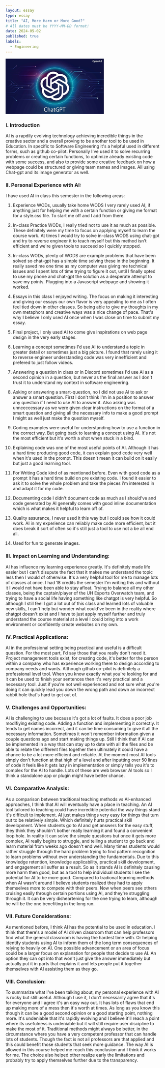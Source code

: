 ```yaml
---
layout: essay
type: essay
title: "AI, More Harm or More Good?"
# All dates must be YYYY-MM-DD format!
date: 2024-05-02
published: true
labels:
  - Engineering
---
```


<img width="320px" class="rounded float-start pe-4" src="../img/ChatGPT.jpg">

### I. Introduction
AI is a rapdily evolving technology achieving incredible things in the creative sector and a overall proving to be another tool to be used in Education. In specific to Software Engineering it's a helpful used in different forms, such as github co-pilot. Personally I've used it to solve recurring problems or creating certain functions, to optimize already existing code with some success, and also to provide some creative feedback on how a webpage could be structured or giving team names and images. All using Chat-gpt and its image generator as well.

### II. Personal Experience with AI:
I have used AI in class this semester in the following areas:

1. Experience WODs, usually take home WODS I very rarely used AI, if anything just for helping me with a certain function or giving me format for a style.css file. To start me off and I add from there.

2. In-class Practice WODs, I really tried not to use it as much as possible. These definitely were my time to focus on applying myself to learn the course work. At times I would try to solve in-class WODS using chat-gpt and try to reverse engineer it to teach myself but this method isn't efficient and we're given tools to succeed so I quickly stopped.

3. In-class WODs, plenty of WODS are example problems that have been solved so chat-gpt has a simple time solving these in the beginning. It really saved me one time as my computer was giving me technical issues and I spent lots of time trying to figure it out, until I finally opted to use my phone and chat-gpt the solution as a desperate attempt to save my points. Plugging into a Javascript webpage and showing it worked.

4. Essays in this class I enjoyed writing. The focus on making it interesting and giving our essays our own flavor is very appealing to me as I often feel tied down in other classes. So being able to give my thoughts in my own metaphors and creative ways was a nice change of pace. That's why I believe I only used AI once when I was close on time to submit my essay.

5. Final project, I only used AI to come give inspirations on web page design in the very early stages.

6. Learning a concept sometimes I'd use AI to understand a topic in greater detail or sometimes just a big picture. I found that rarely using it to reverse engineer understanding code was very innefficient and prefered to just follow videos.

7. Answering a question in class or in Discord sometimes I'd use AI as a second opinion in a question, but never as the final answer as I don't trust it to understand my context in software engineering.

8. Asking or answering a smart-question, no I did not use AI to ask or answer a smart question. First I don't think I'm in a position to answer any question if I need to use AI to answer it. Also asking was unnceccessary as we were given clear instructions on the format of a smart question and giving all the necessary info to make a good prompt I might as well just make the question myself.

9. Coding examples were useful for understanding how to use a function in the correct way. But going back to learning a concept using AI. It's not the most efficient but it's worth a shot when stuck in a bind.

10. Explaining code was one of the most useful points of AI. Although it has a hard time producing good code, it can explain good code very well when it's used in the prompt. This doesn't mean it can build on it easily but just a good learning tool.

11. For Writing Code kind of as mentioned before. Even with good code as a prompt it has a hard time build on pre existing code. I found it easier to ask it to solve the whole problem and take the pieces i'm interested in and adapt it for my code.

12. Documenting code I didn't document code as much as I should've and code generated by AI generally comes with good inline documentation which is what makes it helpful to learn off of.

13. Quality assurance, I never used it this way but I could see how it could work. AI in my experience can reliably make code more efficient, but it does break it sort of often so it's still just a tool to use not a be all end all.

14. Used for fun to generate images.


### III. Impact on Learning and Understanding:
AI has influence my learning experience greatly. It's definitely made life easier but I can't disupute the fact that it makes me understand the topic less then I would of otherwise. It's a very helpful tool for me to manage lots of classes at once. I had 18 credits the semester I'm writing this and without it I would not have been able to stay afloat. Trying to balance all my other classes, being the captain/player of the UH Esports Overwatch team, and trying to have a social life having something like chatgpt is very helpful. So although I still feel I got a lot out of this class and learned lots of valuable new skills, I can't help but wonder what could've been in the reality where chatgpt doesn't exist and I have to just apply myself further and truly understand the course material at a level I could bring into a work environment or confidently create websites on my own.

### IV. Practical Applications:
AI in the professional setting being practical and useful is a difficult question. For the most part, I'd say those that you really don't need it. Project management tools exist, for creating code, it's better for the person within a company who has experience working there to design according to company needs and wants. Although github co-pilot is definitely a professional level tool. When you know exactly what you're looking for and it can be used to finish your sentences then it's very practical and a necessary tool. Just if you're not well experienced and not sure what you're doing it can quickly lead you down the wrong path and down an incorrect rabbit hole that's hard to get out of.

### V. Challenges and Opportunities:
AI is challenging to use because it's got a lot of faults. It does a poor job modifiying existing code. Adding a function and implementing it correctly. It tends to get names incorrect, and it can be time consuming to give it all the necessary information. Sometimes it won't remember information given a couple questions ago and start making things up. Still I think that if AI can be implemented in a way that can stay up to date with all the files and be able to relate the different files together then ultimately it could have a chance to be a lot more efficient and reliable. At the moment most AI tools simply don't function at that high of a level and after inputting over 50 lines of code it feels like it gets lazy in implementation or simply tells you it's to complex for the AI to handle. Lots of these are web browser AI tools so I think a standalone app or plugin might have better chance.

### VI. Comparative Analysis:
As a comparison between traditional teaching methods vs AI-enhanced approaches, I think that AI will eventually have a place in teaching. An AI tool tailored to teaching could have incredible potential the way things stand it's difficult to implement. AI just makes things very easy for things that turn out to be relatively simple. Which definitely hurts practical skill development. When students go to AI and get answers for the easy stuff, they think they shouldn't bother really learning it and found a convenient loop hole. In reality it can solve the simple questions but once it gets more complex, AI really begins to struggle, and telling a student to go back and learn material from weeks ago doesn't end well. Many times students would rather struggle through the hard problem trying to find pattern recognition to learn problems without ever understanding the fundamentals. Due to this knowledge retention, knowledge applicability, practical skill development, and engagement all suffer as a result. So as it stands AI is definitely causing more harm then good, but as a tool to help individual students I see the potential for AI to be more good. Compared to tradional learning methods when AI wasn't around I believe students realized they had to apply themselves more to compete with their peers. Now when peers see others cruising easily through certain portions using AI, and they're struggling through it. It can be very disheartening for the one trying to learn, although he will be the one benefiting in the long run.

### VII. Future Considerations:
As mentioned before, I think AI has the potential to be used in education. I think that there's a model of AI driven classroom that can help professors find what the general classroom is having the hardest time with. Or helping identify students using AI to inform them of the long term consequences of relying to heavily on AI. One possible advancement or an area of focus could be a larger focus on explanation for people that decide to use AI. An option they can opt into that won't just give the answer immediately but actually put it in parts that explains it and lets people put it together themselves with AI assisting them as they go.

### VIII. Conclusion:
To summarize what I've been talking about, my personal experience with AI is rocky but still useful. Although I use it, I don't necessarily agree that it's for everyone and I agree it's an easy way out. It has lots of flaws that end up making more of a mess then it's worth at times. As long as you know this though it can be a good second opinion or a good starting point, nothing more. It's undeniable that it's rapidly evolving and I believe it'll reach a point where its usefulness is undeniable but it will still require user discipline to make the most of it. Traditional methods might always be better, in the circumstance where you have a very competent professor that can handle lots of students. Though the fact is not all professors are that applied and this could benefit those students that seek more guidance. The way AI is allowed in this course helped me reach this conclusion and I think it works for me. The choice also helped other realize early the limitations and probably try to apply themselves further due to the transparency. 